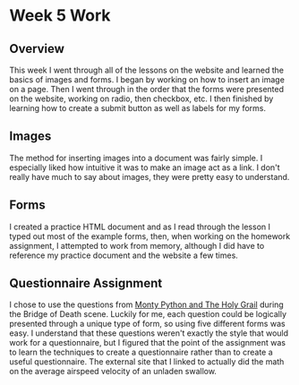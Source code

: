 # Week 5 Work
## Overview
This week I went through all of the lessons on the website and learned the basics of images and forms.  I began by working on how to insert an image on a page.  Then I went through in the order that the forms were presented on the website, working on radio, then checkbox, etc. I then finished by learning how to create a submit button as well as labels for my forms.

## Images
The method for inserting images into a document was fairly simple.  I especially liked how intuitive it was to make an image act as a link.  I don't really have much to say about images, they were pretty easy to understand.

## Forms
I created a practice HTML document and as I read through the lesson I typed out most of the example forms, then, when working on the homework assignment, I attempted to work from memory, although I did have to reference my practice document and the website a few times.

## Questionnaire Assignment
I chose to use the questions from <u>Monty Python and The Holy Grail</u> during the Bridge of Death scene.  Luckily for me, each question could be logically presented through a unique type of form, so using five different forms was easy. I understand that these questions weren't exactly the style that would work for a questionnaire, but I figured that the point of the assignment was to learn the techniques to create a questionnaire rather than to create a useful questionnaire. The external site that I linked to actually did the math on the average airspeed velocity of an unladen swallow.
